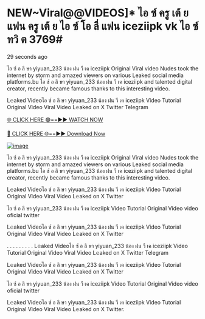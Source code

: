 # NEW~Viral@@VIDEOS]* ไอ ซ์ ครู เต้ ย แฟน ครู เต้ ย ไอ ซ์ โอ ลี่ แฟน iceziipk vk ไอ ซ์ ทวิ ต 3769#
29 seconds ago

ไอ ซ์ อ ลิ ษา yiyuan_233 น้อง ฝน วี เค iceziipk Original Viral video Nudes took the internet by storm and amazed viewers on various Leaked social media platforms.bu ไอ ซ์ อ ลิ ษา yiyuan_233 น้อง ฝน วี เค iceziipk and talented digital creator, recently became famous thanks to this interesting video.

L𝚎aked Videoไอ ซ์ อ ลิ ษา yiyuan_233 น้อง ฝน วี เค iceziipk Video Tutorial Original Video Viral Video L𝚎aked on X Twitter Telegram

[🌐 CLICK HERE 🟢==►► WATCH NOW](https://4k-stream-tv01.blogspot.com/2025/01/vai00.html)

[🔴 CLICK HERE 🌐==►► Download Now](https://4k-stream-tv01.blogspot.com/2025/01/vai00.html)

[![image](https://github.com/user-attachments/assets/9fb639ed-84ad-42c3-b2f2-fd144046d747)](https://4k-stream-tv01.blogspot.com/2025/01/vai00.html)

ไอ ซ์ อ ลิ ษา yiyuan_233 น้อง ฝน วี เค iceziipk Original Viral video Nudes took the internet by storm and amazed viewers on various Leaked social media platforms.bu ไอ ซ์ อ ลิ ษา yiyuan_233 น้อง ฝน วี เค iceziipk and talented digital creator, recently became famous thanks to this interesting video.

L𝚎aked Videoไอ ซ์ อ ลิ ษา yiyuan_233 น้อง ฝน วี เค iceziipk Video Tutorial Original Video Viral Video L𝚎aked on X Twitter

ไอ ซ์ อ ลิ ษา yiyuan_233 น้อง ฝน วี เค iceziipk Video Tutorial Original Video video oficial twitter

L𝚎aked Videoไอ ซ์ อ ลิ ษา yiyuan_233 น้อง ฝน วี เค iceziipk Video Tutorial Original Video Viral Video L𝚎aked on X Twitter

. . . . . . . . . L𝚎aked Videoไอ ซ์ อ ลิ ษา yiyuan_233 น้อง ฝน วี เค iceziipk Video Tutorial Original Video Viral Video L𝚎aked on X Twitter Telegram

L𝚎aked Videoไอ ซ์ อ ลิ ษา yiyuan_233 น้อง ฝน วี เค iceziipk Video Tutorial Original Video Viral Video L𝚎aked on X Twitter

ไอ ซ์ อ ลิ ษา yiyuan_233 น้อง ฝน วี เค iceziipk Video Tutorial Original Video video oficial twitter

L𝚎aked Videoไอ ซ์ อ ลิ ษา yiyuan_233 น้อง ฝน วี เค iceziipk Video Tutorial Original Video Viral Video L𝚎aked on X Twitter.
